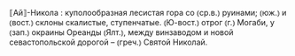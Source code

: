 ---
---

⟦Ай⟧-Никола
: куполообразная лесистая гора со ⦅ср.в.⦆ руинами; ⦅юж.⦆ и ⦅вост.⦆ склоны скалистые, ступенчатые. ⦅Ю-вост.⦆ отрог ⦅г.⦆ Могаби, у ⦅зап.⦆ окраины Ореанды ⦅Ялт.⦆, между винзаводом и новой севастопольской дорогой – ⦅греч.⦆ Святой Николай.
